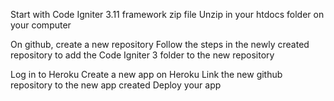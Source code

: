 Start with Code Igniter 3.11 framework zip file
Unzip in your htdocs folder on your computer

On github, create a new repository
Follow the steps in the newly created repository to add the Code Igniter 3 folder to the new repository

Log in to Heroku
Create a new app on Heroku
Link the new github repository to the new app created
Deploy your app